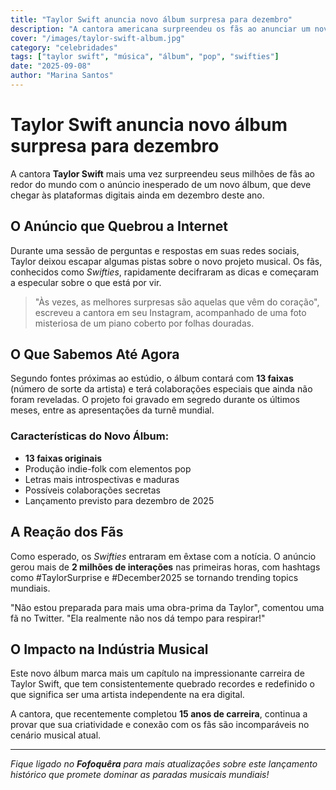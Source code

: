 ```yaml
---
title: "Taylor Swift anuncia novo álbum surpresa para dezembro"
description: "A cantora americana surpreendeu os fãs ao anunciar um novo projeto musical que promete ser ainda mais pessoal que os anteriores."
cover: "/images/taylor-swift-album.jpg"
category: "celebridades"
tags: ["taylor swift", "música", "álbum", "pop", "swifties"]
date: "2025-09-08"
author: "Marina Santos"
---
```


# Taylor Swift anuncia novo álbum surpresa para dezembro

A cantora **Taylor Swift** mais uma vez surpreendeu seus milhões de fãs ao redor do mundo com o anúncio inesperado de um novo álbum, que deve chegar às plataformas digitais ainda em dezembro deste ano.

## O Anúncio que Quebrou a Internet

Durante uma sessão de perguntas e respostas em suas redes sociais, Taylor deixou escapar algumas pistas sobre o novo projeto musical. Os fãs, conhecidos como *Swifties*, rapidamente decifraram as dicas e começaram a especular sobre o que está por vir.

> "Às vezes, as melhores surpresas são aquelas que vêm do coração", escreveu a cantora em seu Instagram, acompanhado de uma foto misteriosa de um piano coberto por folhas douradas.

## O Que Sabemos Até Agora

Segundo fontes próximas ao estúdio, o álbum contará com **13 faixas** (número de sorte da artista) e terá colaborações especiais que ainda não foram reveladas. O projeto foi gravado em segredo durante os últimos meses, entre as apresentações da turnê mundial.

### Características do Novo Álbum:
- **13 faixas originais**
- Produção indie-folk com elementos pop
- Letras mais introspectivas e maduras
- Possíveis colaborações secretas
- Lançamento previsto para dezembro de 2025

## A Reação dos Fãs

Como esperado, os *Swifties* entraram em êxtase com a notícia. O anúncio gerou mais de **2 milhões de interações** nas primeiras horas, com hashtags como #TaylorSurprise e #December2025 se tornando trending topics mundiais.

"Não estou preparada para mais uma obra-prima da Taylor", comentou uma fã no Twitter. "Ela realmente não nos dá tempo para respirar!"

## O Impacto na Indústria Musical

Este novo álbum marca mais um capítulo na impressionante carreira de Taylor Swift, que tem consistentemente quebrado recordes e redefinido o que significa ser uma artista independente na era digital.

A cantora, que recentemente completou **15 anos de carreira**, continua a provar que sua criatividade e conexão com os fãs são incomparáveis no cenário musical atual.

---

*Fique ligado no **Fofoquêra** para mais atualizações sobre este lançamento histórico que promete dominar as paradas musicais mundiais!*